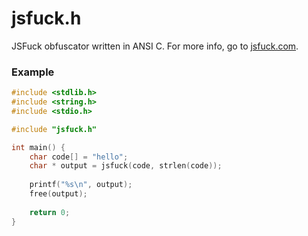 # jsfuck.h
JSFuck obfuscator written in ANSI C. For more info, go to [jsfuck.com](http://www.jsfuck.com).

### Example
```c
#include <stdlib.h>
#include <string.h>
#include <stdio.h>

#include "jsfuck.h"

int main() {
    char code[] = "hello";
    char * output = jsfuck(code, strlen(code));
    
    printf("%s\n", output);
    free(output);
    
    return 0;
}
```